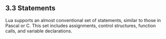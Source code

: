 
## 3.3 Statements

Lua supports an almost conventional set of statements, similar to those in Pascal or C. 
This set includes assignments, control structures, function calls, and variable declarations.


